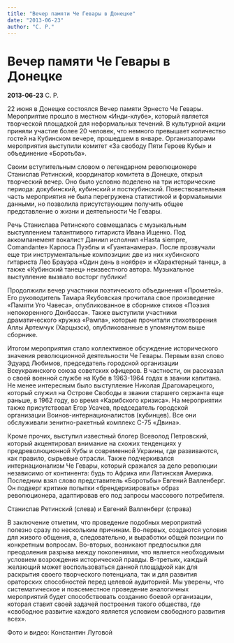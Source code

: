 ```yaml
---
title: "Вечер памяти Че Гевары в Донецке"
date: "2013-06-23"
author: "С. Р."
---
```


# Вечер памяти Че Гевары в Донецке

**2013-06-23** С. Р.

22 июня в Донецке состоялся Вечер памяти Эрнесто Че Гевары. Мероприятие прошло в местном «Инди-клубе», который является творческой площадкой для неформальных течений. В культурной акции приняли участие более 20 человек, что немного превышает количество гостей на Кубинском вечере, прошедшем в январе. Организаторами мероприятия выступили комитет «За свободу Пяти Героев Кубы» и объединение «Боротьба».

Своим вступительным словом о легендарном революционере Станислав Ретинский, координатор комитета в Донецке, открыл творческий вечер. Оно было условно поделено на три исторические периода: докубинский, кубинский и посткубинский. Повествовательная часть мероприятия не была перегружена статистикой и формальными данными, но позволила присутствующим получить общее представление о жизни и деятельности Че Гевары.

Речь Станислава Ретинского совмещалась с музыкальным выступлением талантливого гитариста Ивана Ищенко. Под аккомпанемент вокалист Даниил исполнил «Hasta siempre, Comandante» Карлоса Пуэблы и «Гуантанамера». После прозвучали еще три инструментальные композиции: две из них кубинского гитариста Лео Брауэра «Один день в ноябре» и «Характерный танец», а также «Кубинский танец» неизвестного автора. Музыкальное выступление вызвало восторг публики!

Продолжили вечер участники поэтического объединения «Прометей». Его руководитель Тамара Якубовская прочитала свое произведение «Памяти Уго Чавеса», опубликованное в сборнике стихов «Поэзия непокоренного Донбасса». Также выступили участники драматического кружка «Рампа», которые прочитали стихотворения Аллы Артемчук (Харцызск), опубликованные в упомянутом выше сборнике.

Итогом мероприятия стало коллективное обсуждение исторического значения революционной деятельности Че Гевары. Первым взял слово Эдуард Любимов, председатель городской организации Всеукраинского союза советских офицеров. В частности, он рассказал о своей военной службе на Кубе в 1963-1964 годах в звании капитана. Не менее интересным было выступление Николая Драгомарецкого, который служил на Острове Свободы в звании старшего сержанта еще раньше, в 1962 году, во время «Карибского кризиса». На мероприятии также присутствовал Егор Усачев, председатель городской организации Воинов-интернационалистов (кубинцев). Все они обслуживали зенитно-ракетный комплекс С-75 «Двина».

Кроме прочих, выступил известный блогер Всеволод Петровский, который акцентировал внимание на схожих тенденциях у предреволюционной Кубы и современной Украины, где развиваются, как правило, сырьевые отрасли. Также подчеркивался интернационализм Че Гевары, который сражался за дело революции независимо от континента: будь то Африка или Латинская Америка. Последним взял слово представитель «Боротьбы» Евгений Валленберг. Он подверг критике попытки «брендеризировать» образ революционера, адаптировав его под запросы массового потребителя.

Станислав Ретинский (слева) и Евгений Валленберг (справа)

В заключение отметим, что проведение подобных мероприятий полезно сразу по нескольким причинам. Во-первых, создаются условия для живого общения, а, следовательно, и выработки общей позиции по конкретным вопросам. Во-вторых, возникают предпосылки для преодоления разрыва между поколениями, что является необходимым условием возрождения исторической правды. В-третьих, каждый желающий может воспользоваться данной площадкой как для раскрытия своего творческого потенциала, так и для развития ораторских способностей перед целевой аудиторией. Мы уверены, что систематическое и повсеместное проведение аналогичных мероприятий будет способствовать созданию боевой организации, которая ставит своей задачей построения такого общества, где «свободное развитие каждого является условием свободного развития всех».

Фото и видео: Константин Луговой